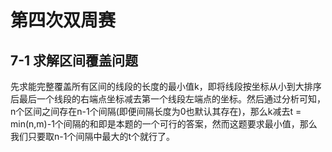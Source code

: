 #  第四次双周赛 

##  **7-1 求解区间覆盖问题** 

先求能完整覆盖所有区间的线段的长度的最小值k，即将线段按坐标从小到大排序后最后一个线段的右端点坐标减去第一个线段左端点的坐标。然后通过分析可知，n个区间之间存在n-1个间隔(即便间隔长度为0也默认其存在)，那么k减去t = min(n,m)-1个间隔的和即是本题的一个可行的答案，然而这题要求最小值，那么我们只要取n-1个间隔中最大的t个就行了。

